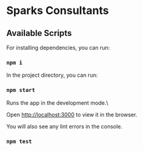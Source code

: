 # Sparks Consultants


## Available Scripts

For installing dependencies, you can run:

### `npm i`

In the project directory, you can run:

### `npm start`

Runs the app in the development mode.\

Open [http://localhost:3000](http://localhost:3000) to view it in the browser.

You will also see any lint errors in the console.

### `npm test`
